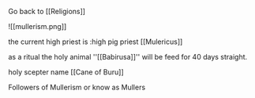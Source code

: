 Go back to [[Religions]]

![[mullerism.png]]

the current high priest is :high pig priest [[Mulericus]]

as a ritual
the holy animal ''[[Babirusa]]''  will be feed for 40 days straight.

holy scepter name [[Cane of Buru]]

Followers of Mullerism or know as Mullers
